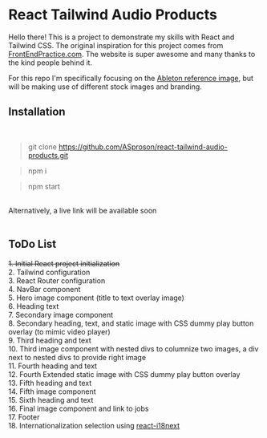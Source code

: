 # React Tailwind Audio Products

Hello there! This is a project to demonstrate my skills with React and Tailwind CSS. The original inspiration for this project comes from [FrontEndPractice.com](https://www.frontendpractice.com/projects/ableton). The website is super awesome and many thanks to the kind people behind it. 

For this repo I'm specifically focusing on the [Ableton reference image](https://www.frontendpractice.com/_next/image?url=%2Ffullsize%2FC1-Ableton.jpg&w=1920&q=90), but will be making use of different stock images and branding. 

## Installation
<br>

> git clone https://github.com/ASproson/react-tailwind-audio-products.git

> npm i

> npm start

<br>
Alternatively, a live link will be available soon
<br><br>

## ToDo List

~~1. Initial React project initialization~~ <br>
2. Tailwind configuration<br>
3. React Router configuration<br>
4. NavBar component<br>
5. Hero image component (title to text overlay image)<br>
6. Heading text<br>
7. Secondary image component<br>
8. Secondary heading, text, and static image with CSS dummy play button overlay (to mimic video player)<br>
9. Third heading and text<br>
10. Third image component with nested divs to columnize two images, a div next to nested divs to provide right image<br>
11. Fourth heading and text<br>
12. Fourth Extended static image with CSS dummy play button overlay<br>
13. Fifth heading and text<br>
14. Fifth image component<br>
15. Sixth heading and text<br>
16. Final image component and link to jobs<br>
17. Footer<br>
18. Internationalization selection using [react-i18next](https://react.i18next.com/)<br>